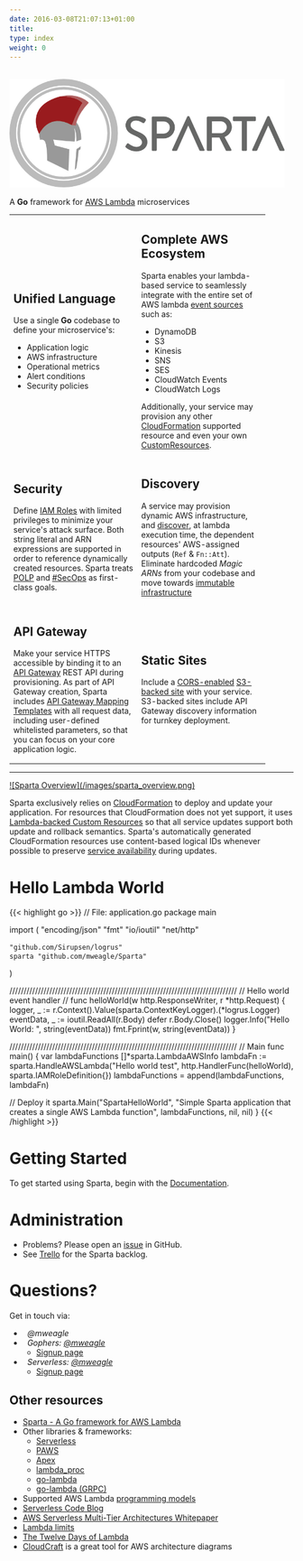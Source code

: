 ```yaml
---
date: 2016-03-08T21:07:13+01:00
title:
type: index
weight: 0
---
```


<br />
<img src="/images/SpartaLogoNoDomain.png" alt="Sparta shield" height="192">
<br />

A <b>Go</b> framework for <a href="https://aws.amazon.com/lambda">AWS Lambda</a> microservices
<br />


<table style="width:90%">
  <!-- Row 1 -->
  <tr>
    <td style="width:50%">
      <h2>Unified Language</h2>
      <p>Use a single <b>Go</b> codebase to define your microservice's:
      <ul>
        <li>Application logic</li>
        <li>AWS infrastructure</li>
        <li>Operational metrics</li>
        <li>Alert conditions</li>
        <li>Security policies</li>
      </ul>
    </td>
    <td style="width:50%">
      <h2>Complete AWS Ecosystem</h2>
      <p>Sparta enables your lambda-based service to seamlessly integrate with the entire set of AWS lambda <a href="http://docs.aws.amazon.com/lambda/latest/dg/intro-core-components.html">event sources</a> such as:
        <ul>
          <li>DynamoDB</li>
          <li>S3</li>
          <li>Kinesis</li>
          <li>SNS</li>
          <li>SES</li>
          <li>CloudWatch Events</li>
          <li>CloudWatch Logs</li>
        </ul>
        Additionally, your service may provision any other <a href="http://docs.aws.amazon.com/AWSCloudFormation/latest/UserGuide/aws-template-resource-type-ref.html">CloudFormation</a> supported resource and even your own <a href="http://gosparta.io/docs/custom_resources">CustomResources</a>.
        </p>
    </td>
  </tr>
  <!-- Row 2 -->
  <tr>
    <td style="width:50%">
      <h2>Security</h2>
      <p>Define <a href="http://docs.aws.amazon.com/IAM/latest/UserGuide/reference_policies.html">IAM Roles</a> with limited privileges to minimize your service's attack surface.  Both string literal and ARN expressions are supported in order to reference dynamically created resources.  Sparta treats <a href="http://searchsecurity.techtarget.com/definition/principle-of-least-privilege-POLP">POLP</a> and <a href="https://twitter.com/hashtag/secops">#SecOps</a> as first-class goals.
      </p>
    </td>
    <td style="width:50%">
      <h2>Discovery</h2>
      <p>A service may provision dynamic AWS infrastructure, and <a href="http://gosparta.io/docs/eventsources">discover</a>, at lambda execution time, the dependent resources' AWS-assigned outputs (<code>Ref</code> &amp; <code>Fn::Att</code>).  Eliminate hardcoded <i>Magic ARNs</i> from your codebase and move towards <a href="http://chadfowler.com/2013/06/23/immutable-deployments.html">immutable infrastructure</a></p>
    </td>
  </tr>
  <!-- Row 3 -->
  <tr>
    <td style="width:50%">
      <h2>API Gateway</h2>
      <p>Make your service HTTPS accessible by binding it to an <a href="http://docs.aws.amazon.com/apigateway/latest/developerguide/welcome.html">API Gateway</a> REST API during provisioning.  As part of API Gateway creation, Sparta includes <a href="http://docs.aws.amazon.com/apigateway/latest/developerguide/api-gateway-mapping-template-reference.html">API Gateway Mapping Templates</a> with all request data, including user-defined whitelisted parameters, so that you can focus on your core application logic.</p>
    </td>
    <td style="width:50%">
      <h2>Static Sites</h2>
      <p>Include a <a href="http://docs.aws.amazon.com/AmazonS3/latest/dev/cors.html">CORS-enabled</a> <a href="http://docs.aws.amazon.com/AmazonS3/latest/dev/WebsiteHosting.html">S3-backed site</a> with your service.  S3-backed sites include API Gateway discovery information for turnkey deployment.</p>
    </td>
  </tr>
</table>


<hr />
<a href="https://cloudcraft.co/view/8571b3bc-76ef-48c1-8401-0b6ae1d36b4e?key=d44zi4j1pxj00000" rel="Sparta Arch">![Sparta Overview](/images/sparta_overview.png)</a>

Sparta exclusively relies on [CloudFormation](http://docs.aws.amazon.com/AWSCloudFormation/latest/UserGuide/Welcome.html) to deploy and update your application.  For resources that CloudFormation does not yet support, it uses [Lambda-backed Custom Resources](http://docs.aws.amazon.com/AWSCloudFormation/latest/UserGuide/template-custom-resources-lambda.html) so that all service updates support both update and rollback semantics.  Sparta's automatically generated CloudFormation resources use content-based logical IDs whenever possible to preserve [service availability](http://docs.aws.amazon.com/AWSCloudFormation/latest/UserGuide/using-cfn-updating-stacks.html) during updates.

# Hello Lambda World

{{< highlight go >}}
// File: application.go
package main

import (
	"encoding/json"
	"fmt"
  "io/ioutil"
	"net/http"

	"github.com/Sirupsen/logrus"
	sparta "github.com/mweagle/Sparta"
)

////////////////////////////////////////////////////////////////////////////////
// Hello world event handler
//
func helloWorld(w http.ResponseWriter, r *http.Request) {
	logger, _ := r.Context().Value(sparta.ContextKeyLogger).(*logrus.Logger)
	eventData, _ := ioutil.ReadAll(r.Body)
	defer r.Body.Close()
	logger.Info("Hello World: ", string(eventData))
	fmt.Fprint(w, string(eventData))
}

////////////////////////////////////////////////////////////////////////////////
// Main
func main() {
  var lambdaFunctions []*sparta.LambdaAWSInfo
  lambdaFn := sparta.HandleAWSLambda("Hello world test",
    http.HandlerFunc(helloWorld),
    sparta.IAMRoleDefinition{})
  lambdaFunctions = append(lambdaFunctions, lambdaFn)

  // Deploy it
  sparta.Main("SpartaHelloWorld",
		"Simple Sparta application that creates a single AWS Lambda function",
		lambdaFunctions,
                nil,
                nil)
}
{{< /highlight >}}

# Getting Started

To get started using Sparta, begin with the [Documentation](/docs/overview).

# Administration
  - Problems?  Please open an [issue](https://github.com/mweagle/Sparta/issues/new) in GitHub.
  - See [Trello](https://trello.com/b/WslDce70/sparta) for the Sparta backlog.

# Questions?

Get in touch via:

  - <i class="fa fa-twitter">&nbsp; @mweagle</i>
  - <i class="fa fa-slack">&nbsp; Gophers: <a href="https://gophers.slack.com/team/mweagle">@mweagle</a></i>
    - [Signup page](https://invite.slack.golangbridge.org/)
  - <i class="fa fa-slack">&nbsp; Serverless: <a href="https://serverless-forum.slack.com/team/mweagle">@mweagle</a></i>
    - [Signup page](https://wt-serverless-seattle.run.webtask.io/serverless-forum-signup?webtask_no_cache=1)

## Other resources

  * [Sparta - A Go framework for AWS Lambda](https://medium.com/@mweagle/a-go-framework-for-aws-lambda-ab14f0c42cb#.6gtlwe5vg)
  * Other libraries & frameworks:
    * [Serverless](https://github.com/serverless/serverless)
    * [PAWS](https://github.com/braahyan/PAWS)
    * [Apex](http://apex.run)
    * [lambda_proc](https://github.com/jasonmoo/lambda_proc)
    * [go-lambda](https://github.com/xlab/go-lambda)
    * [go-lambda (GRPC)](https://github.com/pilwon/go-lambda)
  * Supported AWS Lambda [programming models](http://docs.aws.amazon.com/lambda/latest/dg/programming-model-v2.html)
  * [Serverless Code Blog](https://serverlesscode.com)
  * [AWS Serverless Multi-Tier Architectures Whitepaper](https://d0.awsstatic.com/whitepapers/AWS_Serverless_Multi-Tier_Architectures.pdf)
  * [Lambda limits](http://docs.aws.amazon.com/lambda/latest/dg/limits.html)
  * [The Twelve Days of Lambda](https://aws.amazon.com/blogs/compute/the-twelve-days-of-lambda/)
  * [CloudCraft](http://cloudcraft.co) is a great tool for AWS architecture diagrams
